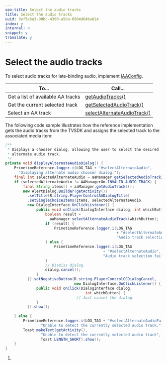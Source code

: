 ```yaml
---
seo-title: Select the audio tracks
title: Select the audio tracks
uuid: 9ef5e6a3-90bc-4390-a5da-6604d64ba814
index: y
internal: n
snippet: y
translate: y
---
```


# Select the audio tracks



To select audio tracks for late-binding audio, implement [IAAConfig](http://help.adobe.com/en_US/primetime/reference_implementation/android/javadoc/com/adobe/primetime/reference/config/IAAConfig.html). 

|  To...  | Call...  |
|---|---|
|  Get a list of available AA tracks  | [getAudioTracks()](http://help.adobe.com/en_US/primetime/reference_implementation/android/javadoc/com/adobe/primetime/reference/manager/AAManager.html#getAudioTracks())  |
|  Get the current selected track  | [getSelectedAudioTrack()](http://help.adobe.com/en_US/primetime/reference_implementation/android/javadoc/com/adobe/primetime/reference/manager/AAManager.html#getSelectedAudioTrack())  |
|  Select an AA track  | [selectAlternateAudioTrack()](http://help.adobe.com/en_US/primetime/reference_implementation/android/javadoc/com/adobe/primetime/reference/manager/AAManager.html#selectAlternateAudioTrack(int))  |



The following code sample illustrates how the reference implementation gets the audio tracks from the TVSDK and assigns the selected track to the associated media item: 

```java
/** 
 * Displays a chooser dialog, allowing the user to select the desired 
 * alternate audio track. 
 */ 
private void displayAlternateAudioDialog() { 
    PrimetimeReference.logger.i(LOG_TAG + "#selectAlternateAudio", 
      "Displaying alternate audio chooser dialog."); 
    final int selectedAlternateAudio = aaManager.getSelectedAudioTrackIndex(); 
    if (selectedAlternateAudio != AAManagerOn.INVALID_AUDIO_TRACK) { 
        final String items[] = aaManager.getAudioTracks(); 
        new AlertDialog.Builder(getActivity()) 
          .setTitle(R.string.PlayerControlAADialogTitle) 
          .setSingleChoiceItems(items, selectedAlternateAudio, 
          new DialogInterface.OnClickListener() { 
              public void onClick(DialogInterface dialog, int whichButton) { 
                  boolean result =  
                    aaManager.selectAlternateAudioTrack(whichButton); 
                  if (result) { 
                      PrimetimeReference.logger.i(LOG_TAG 
                                                  + "#selectAlternateAudio", 
                                                  "Audio track selection successful"); 
                  } else { 
                      PrimetimeReference.logger.i(LOG_TAG 
                                            + "#selectAlternateAudio", 
                                            "Audio track selection failed"); 
                  } 
                  // Dismiss dialog. 
                  dialog.cancel(); 
              } 
          }).setNegativeButton(R.string.PlayerControlCCDialogCancel, 
                               new DialogInterface.OnClickListener() { 
              public void onClick(DialogInterface dialog, 
                                    int whichButton) { 
                                // Just cancel the dialog. 
              } 
          }).show(); 
 
    } else { 
        PrimetimeReference.logger.i(LOG_TAG + "#selectAlternateAudioFailed", 
                "Unable to detect the currently selected audio track."); 
        Toast.makeText(getActivity(), 
                "Unable to detect the currently selected audio track", 
                Toast.LENGTH_SHORT).show(); 
    } 
} 

```

1.
